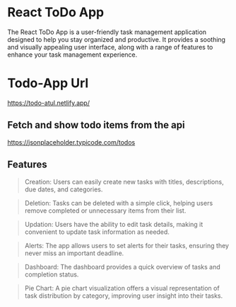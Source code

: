 # React ToDo App
The React ToDo App is a user-friendly task management application designed to help you stay organized and productive. It provides a soothing and visually appealing user interface, along with a range of features to enhance your task management experience.

# Todo-App Url
https://todo-atul.netlify.app/

## Fetch and show todo items from the api
https://jsonplaceholder.typicode.com/todos

## Features
> Creation: Users can easily create new tasks with titles, descriptions, due dates, and categories.

> Deletion: Tasks can be deleted with a simple click, helping users remove completed or unnecessary items from their list.

> Updation: Users have the ability to edit task details, making it convenient to update task information as needed.

> Alerts: The app allows users to set alerts for their tasks, ensuring they never miss an important deadline.

> Dashboard: The dashboard provides a quick overview of tasks and completion status.

> Pie Chart: A pie chart visualization offers a visual representation of task distribution by category, improving user insight into their tasks.